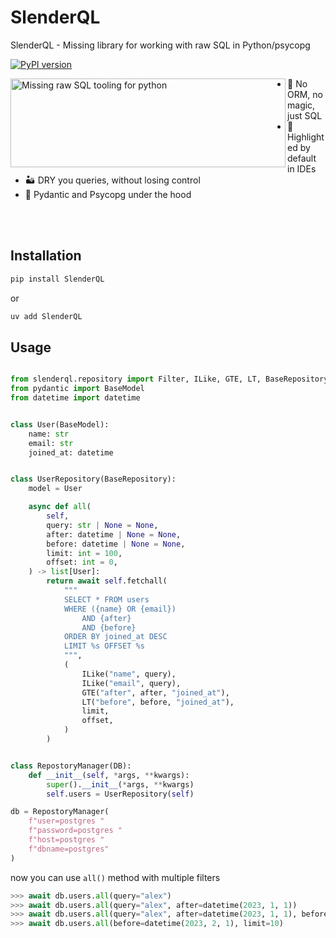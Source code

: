 # SlenderQL
SlenderQL - Missing library for working with raw SQL in Python/psycopg

[![PyPI version](https://img.shields.io/pypi/v/slenderql.svg)](https://pypi.org/project/slenderql/)

<img align="left" width="440" height="142" alt="Missing raw SQL tooling for python" src="https://github.com/user-attachments/assets/96a58417-a655-444c-bc99-bf2f60f2ae81" />

- 💯 No ORM, no magic, just SQL
- 🎨 Highlighted by default in IDEs
- 🏜️ DRY you queries, without losing control
- 🧐 Pydantic and Psycopg under the hood


<br>
<br>

## Installation

```bash
pip install SlenderQL
```

or
```bash
uv add SlenderQL
```

## Usage

```python

from slenderql.repository import Filter, ILike, GTE, LT, BaseRepository, DB
from pydantic import BaseModel
from datetime import datetime


class User(BaseModel):
    name: str
    email: str
    joined_at: datetime


class UserRepository(BaseRepository):
    model = User

    async def all(
        self,
        query: str | None = None,
        after: datetime | None = None,
        before: datetime | None = None,
        limit: int = 100,
        offset: int = 0,
    ) -> list[User]:
        return await self.fetchall(
            """
            SELECT * FROM users
            WHERE ({name} OR {email})
                AND {after}
                AND {before}
            ORDER BY joined_at DESC
            LIMIT %s OFFSET %s
            """,
            (
                ILike("name", query),
                ILike("email", query),
                GTE("after", after, "joined_at"),
                LT("before", before, "joined_at"),
                limit,
                offset,
            )
        )


class RepostoryManager(DB):
    def __init__(self, *args, **kwargs):
        super().__init__(*args, **kwargs)
        self.users = UserRepository(self)

db = RepostoryManager(
    f"user=postgres "
    f"password=postgres "
    f"host=postgres "
    f"dbname=postgres"
)
```

now you can use `all()` method with multiple filters
```python
>>> await db.users.all(query="alex")
>>> await db.users.all(query="alex", after=datetime(2023, 1, 1))
>>> await db.users.all(query="alex", after=datetime(2023, 1, 1), before=datetime(2023, 2, 1))
>>> await db.users.all(before=datetime(2023, 2, 1), limit=10)
```
